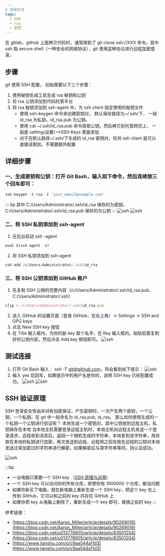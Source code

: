 ```yaml
---
# 搜索标签
tags:
  - SSH
  - rsa
  - 密钥
---
```


在 gitlab，github 上面拷贝代码时，通常用到了 git clone ssh://XXX 命令。其中 ssh 指 secure shell（一种安全的网络协议），git 使用这种协议进行远程加密登录。

## 步骤

git 使用 SSH 配置， 初始需要以下三个步骤：

1. 使用秘钥生成工具生成 rsa 秘钥和公钥
2. 将 rsa 公钥添加到代码托管平台
3. 将 rsa 秘钥添加到 ssh-agent 中，为 ssh client 指定使用的秘钥文件
   - 使用 ssh-keygen 命令来创建密钥对， 默认保存路径为~/.ssh/下， 一般 id_rsa 为私钥，id_rsa.pub 为公钥。
   - 使用 cat ~/.ssh/id_rsa.pub 命令获取公钥，然后拷贝到托管网页上， 一般是 setting(设置)——>SSH Keys 里面添加
   - 对于在默认路径~/.ssh/下生成的 id_rsa 密钥对，任何 ssh client 是可以直接读取到，不需要额外配置

## 详细步骤

### 一、生成密钥和公钥：打开 Git Bash，输入如下命令，然后连续按三个回车即可：

```js
ssh-keygen -t rsa -C "your_email@example.com"
```

::: tip
其中 C:/Users/Administrator/.ssh/id_rsa 保存的为密钥，C:/Users/Administrator/.ssh/id_rsa.pub 保存的为公钥
:::
![ssh](/blog/img/ssh/1.png)
![ssh](/blog/img/ssh/2.png)

### 二、将 SSH 私钥添加到 ssh-agent

1. 在后台启动 ssh -agent

```js
eval $(ssh-agent -s)
```

2. 将 SSH 私钥添加到 ssh-agent

```js
ssh-add /c/Users/Administrator/.ssh/id_rsa
```

### 三、将 SSH 公钥添加到 GitHub 账户

1. 先复制 SSH 公钥的完整内容（/c/Users/Administrator/.ssh/id_rsa.pub、C:/Users/Administrator/.ssh）

```js
clip < /c/Users/Administrator/.ssh/id_rsa.pub
```

2. 进入 GitHub 的设置页面（登录 GitHub，在右上角）-> Settings -> SSH and GPG keys
3. 点击 New SSH key 按钮
4. 在 Title 输入框内，为你的新 key 取个名字，在 Key 输入框内，粘贴前面复制好的公钥内容，然后点击 Add key 按钮即可。
   ![ssh](/blog/img/ssh/3.png)

## 测试连接

1. 打开 Git Bash 输入： ssh -T git@github.com，将会看到如下提示：
   ![ssh](/blog/img/ssh/4.png)
2. 输入 yes 后回车，如果提示中的用户名是你的，说明 SSH key 已经配置成功。
   ![ssh](/blog/img/ssh/5.png)
   ![ssh](/blog/img/ssh/6.png)

## SSH 验证原理

SSH 登录安全性由非对称加密保证，产生密钥时，一次产生两个密钥，一个公钥，一个私钥，在 git 中一般命名为 id_rsa.pub, id_rsa。
那么如何使用生成的一个私钥一个公钥进行验证呢？
本地生成一个密钥对，其中公钥放到远程主机，私钥保存在本地
当本地主机需要登录远程主机时，本地主机向远程主机发送一个登录请求，远程收到消息后，返回一个随机生成的字符串，本地拿到该字符串，用存放在本地的私钥进行加密，再次发送到远程，远程用之前存放在远程的公钥对本地发送过来加密过的字符串进行解密，如果解密后与源字符串等同，则认证成功。

![ssh](/blog/img/ssh/7.png)

:::tip

- 一台电脑只需要一个 SSH key （[SSH 原理与运用](http://www.ruanyifeng.com/blog/2011/12/ssh_remote_login.html)）
- 一个 SSH key 可以访问你的所有仓库，即使你有 1000000 个仓库，都没问题
- 如果你新买了电脑，就在新电脑上重新生成一个 SSH key，把这个 key 也上传到 GitHub，它可以和之前的 key 共存在 GitHub 上
- 如果你把 key 从电脑上删除了，重新生成一个 key 即可，替换之前的 key
  :::

参考链接：

- [https://blog.csdn.net/Aaron_Miller/article/details/90269019](https://blog.csdn.net/Aaron_Miller/article/details/90269019)
- [https://blog.csdn.net/u013778905/article/details/83501204](https://blog.csdn.net/u013778905/article/details/83501204)
- [https://www.jianshu.com/p/c9aa544a11d3](https://www.jianshu.com/p/c9aa544a11d3)
